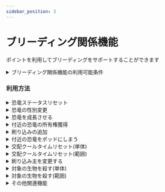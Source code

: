 ```yaml
---
sidebar_position: 3
---
```


# ブリーディング関係機能
ポイントを利用してブリーディングをサポートすることができます

<details>
  <summary>ブリーディング関係機能の利用可能条件</summary>

  恐竜/プラン          | ドードー | ラプトル | レックス | ギガノト
  ------------------ | -------- | ------- | ------- |---------
  恐竜ステリセット　 | ○     | ○     | ○     | ○
  恐竜の性別変更　 | ×     | ×     | ○     | ○
  恐竜を成長させる | ×     | 33％   | 33％     | 50％    
  付近の恐竜の所有権を取得する | ○     | ○     | ○  | ○
  刷り込みを追加する | ×     | 33％   | 33％     | 50％   
  交配クールタイムリセット(単体) | ×     | ○     | ○     | ○
  交配クールタイムリセット(範囲) | ×     | ×     | ×     | ○
  刷り込み主を変更する | ×     | ×     | ○     | ○
  対象の生物を殺す(単体)　| ×     | ○     | ○     | ○
  対象の生物を殺す(範囲)　| ×     | ○     | ○     | ○

</details>

### 利用方法

<details>
  <summary>恐竜ステータスリセット</summary>

    恐竜のステータスをリセットする機能です。マインドワイプトニックの恐竜版です
    - 2000ポイント
    使い方
    - ①リセットしたい恐竜を画面中央に映す(照準があれば照準に合わせる)
    - ②チャット(全体でもローカルでも)で`/dr`と打つ

    恐竜/プラン          | ドードー | ラプトル | レックス | ギガノト
  ------------------ | -------- | ------- | ------- |---------
  クールタイム　 | 1時間     | 30分     | 10分     | なし

</details>

<details>
  <summary>恐竜の性別変更</summary>

    恐竜の性別を変更します
    - 4500ポイント
    使い方
    - ①性別変更したい恐竜を画面中央に映す(照準があれば照準に合わせる)
    - ②チャット(全体でもローカルでも)で`/gs`と打つ
    クールタイムなし
</details>

<details>
  <summary>恐竜を成長させる</summary>

    恐竜をX％成長させます 成長する％はサブスクによって変わります
    - 33％2500ポイント
    - 50％3000ポイント
    使い方
    - ①成長させたい恐竜を画面中央に映す(照準があれば照準に合わせる)
    - ②チャット(全体でもローカルでも)で`/gr`と打つ

  恐竜/プラン           | ラプトル | レックス | ギガノト
  ------------------ | ------- | ------- |---------
  クールタイム　 | 3分     | なし     | なし   

</details>

<details>
  <summary>付近の恐竜の所有権獲得</summary>

    産まれた赤ちゃんを取得します 放棄された恐竜には使用できません
    - 100ポイント
    使い方
    - ①取得したい恐竜の近くに行く(土台直径10個分の範囲が取得されます)
    - ②チャット(全体でもローカルでも)で`/cl`と打つ

  恐竜/プラン          | ドードー | ラプトル | レックス | ギガノト
  ------------------ | -------- | ------- | ------- |---------
  クールタイム　 | 6時間     | 10分     | 5分     | 1分

</details>

<details>
  <summary>刷り込みの追加</summary>

    恐竜の刷り込み％を増やします(％はサブスクによって変わります)
    - 33％2500ポイント
    - 50％3000ポイント
    使い方
    - ①刷り込みを追加したい恐竜を画面中央に映す(照準があれば照準に合わせる)
    - ②チャット(全体でもローカルでも)で`/im`と打つ
    
    恐竜/プラン           | ラプトル | レックス | ギガノト
    ------------------ | ------- | ------- |---------
    クールタイム　 | 10分     | 5分     | 3分   

</details>

<details>
  <summary>付近の恐竜をポッドにしまう</summary>

    付近の恐竜をポッドにしまいますこの際空のポッドを必要数持っている必要があります
    - 250ポイント
    使い方
    - ①取得したい恐竜の近くに行く(土台直径10個分の範囲が回収されます)
    - ②チャット(全体でもローカルでも)で`/pod`と打つ

  恐竜/プラン           | ラプトル | レックス | ギガノト
  ------------------ | ------- | ------- |---------
  クールタイム　 | 5分     | 3分     | 1分   

</details>

<details>
  <summary>交配クールタイムリセット(単体)</summary>

    交配クールタイムをリセットします
    - 1500ポイント
    使い方
    - リセットしたい恐竜を画面中央に映す(照準があれば照準に合わせる)
    - ②チャット(全体でもローカルでも)で`/rcd`と打つ

  恐竜/プラン           | ラプトル | レックス | ギガノト
  ------------------ | ------- | ------- |---------
  クールタイム　 | 10分     | 5分     | 3分   

</details>

<details>
  <summary>交配クールタイムリセット(範囲)</summary>

    交配クールタイムをリセットします
    - 4500ポイント
    使い方
    - ①リセットしたい恐竜の近くに行く(土台直径10個分の範囲がリセットされます)
    - ②チャット(全体でもローカルでも)で`/rcda`と打つ

  恐竜/プラン            | レックス | ギガノト
  ------------------  | ------- |---------
  クールタイム　    | 5分     | 3分   
</details>


<details>
  <summary>刷り込み主を変更する</summary>

    刷り込み主を変更します
    - 1000ポイント
    使い方
    - ①変更したい恐竜を画面中央にとらえる
    - ②チャット(全体でもローカルでも)で`/cim`と打つ

  クールタイムなし
</details>

<details>
  <summary>対象の生物を殺す(単体)</summary>

    対象の生物を殺します
    - 100ポイント
    使い方
    - ①殺したい恐竜を画面中央にとらえる
    - ②チャット(全体でもローカルでも)で`/kill`と打つ
  誤って殺しても復元などはできないので注意して使ってください
  クールタイムなし
</details>

<details>
  <summary>対象の生物を殺す(範囲)</summary>

    対象の生物を殺します
    - 300ポイント
    使い方
    - ①殺したい恐竜を直径土台4マス以内に入れる
    - ②チャット(全体でもローカルでも)で`/killa`と打つ
    誤って殺しても復元などはできないので注意して使ってください
  クールタイムなし
</details>


<details>
  <summary>その他関連機能</summary>

  利用可能なコマンドを表示する`/commands`
  生物獲得時の初期設定変更`/settings`
</details>